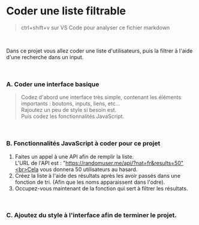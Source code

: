 # Coder une liste filtrable

> ctrl+shift+v sur VS Code pour analyser ce fichier markdown

<br>

  Dans ce projet vous allez coder une liste d'utilisateurs, puis la filtrer à l'aide d'une recherche dans un input.

<br>

### A. Coder une interface basique
> Codez d'abord une interface très simple, contenant les éléments importants : boutons, inputs, liens, etc... <br>
> Rajoutez un peu de style si besoin est. 
> <br>
> Puis codez les fonctionnalités JavaScript.
> 
<br>

### B. Fonctionnalités JavaScript à coder pour ce projet

1. Faites un appel à une API afin de remplir la liste.<br>L'URL de l'API est : "https://randomuser.me/api/?nat=fr&results=50"<br>Cela vous donnera 50 utilisateurs au hasard.
2. Créez la liste à l'aide des résultats après les avoir passés dans une fonction de tri. (Afin que les noms apparaissent dans l'odre).
3. Occupez-vous maintenant de la fonction qui sert à filtrer les résultats.


<br>

### C. Ajoutez du style à l'interface afin de terminer le projet.
